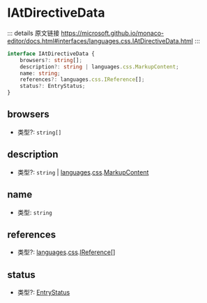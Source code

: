 # IAtDirectiveData

<backTop />
        
::: details 原文链接
https://microsoft.github.io/monaco-editor/docs.html#interfaces/languages.css.IAtDirectiveData.html
:::

```ts
interface IAtDirectiveData {
    browsers?: string[];
    description?: string | languages.css.MarkupContent;
    name: string;
    references?: languages.css.IReference[];
    status?: EntryStatus;
}
```


## browsers
- 类型?: `string[]`
## description
- 类型?: `string` | [languages](/api/languages.md).[css](/api/languages/css.md).[MarkupContent](/api/languages/css/MarkupContent.md)
## name
- 类型: `string`
## references
- 类型?: [languages](/api/languages.md).[css](/api/languages/css.md).[IReference](/api/languages/css/IReference.md)[]
## status
- 类型?: [EntryStatus](/api/languages/css/EntryStatus.md)